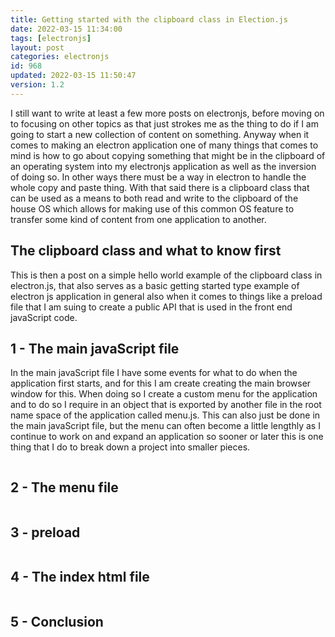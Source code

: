 ```yaml
---
title: Getting started with the clipboard class in Election.js
date: 2022-03-15 11:34:00
tags: [electronjs]
layout: post
categories: electronjs
id: 968
updated: 2022-03-15 11:50:47
version: 1.2
---
```


I still want to write at least a few more posts on electronjs, before moving on to focusing on other topics as that just strokes me as the thing to do if I am going to start a new collection of content on something. Anyway when it comes to making an electron application one of many things that comes to mind is how to go about copying something that might be in the clipboard of an operating system into my electronjs application as well as the inversion of doing so. In other ways there must be a way in electron to handle the whole copy and paste thing. With that said there is a clipboard class that can be used as a means to both read and write to the clipboard of the house OS which allows for making use of this common OS feature to transfer some kind of content from one application to another.

<!-- more -->

## The clipboard class and what to know first

This is then a post on a simple hello world example of the clipboard class in electron.js, that also serves as a basic getting started type example of electron js application in general also when it comes to things like a preload file that I am suing to create a public API that is used in the front end javaScript code.

## 1 - The main javaScript file

In the main javaScript file I have some events for what to do when the application first starts, and for this I am create creating the main browser window for this. When doing so I create a custom menu for the application and to do so I require in an object that is exported by another file in the root name space of the application called menu.js. This can also just be done in the main javaScript file, but the menu can often become a little lengthly as I continue to work on and expand an application so sooner or later this is one thing that I do to break down a project into smaller pieces.

```js
```

## 2 - The menu file

```js
```

## 3 - preload

```js
```

## 4 - The index html file

```html
```

## 5 - Conclusion